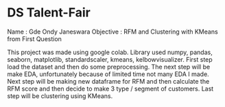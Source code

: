 # DS Talent-Fair
Name		: Gde Ondy Janeswara
Objective	: RFM and Clustering with KMeans from First Question

This project was made using google colab. Library used numpy, pandas, seaborn, matplotlib, standardscaler, kmeans, kelbowvisualizer.
First step load the dataset and then do some preprocessing. The next step will be make EDA, unfortunately because of limited time not many EDA I made. Next step will be making new dataframe for RFM and then calculate the RFM score and then decide to make 3 type / segment of customers. Last step will be clustering using KMeans.
